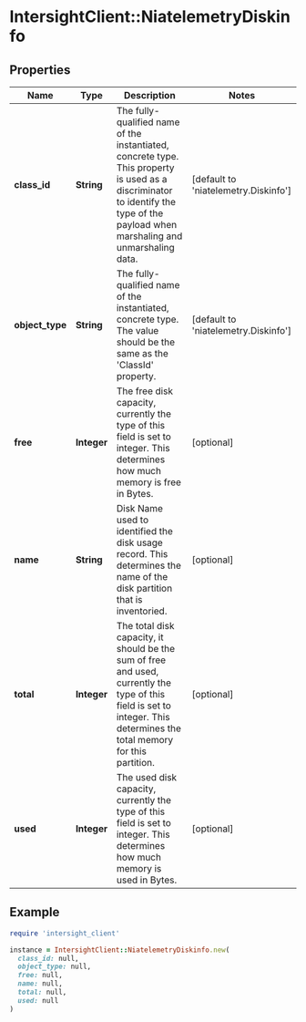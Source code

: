 # IntersightClient::NiatelemetryDiskinfo

## Properties

| Name | Type | Description | Notes |
| ---- | ---- | ----------- | ----- |
| **class_id** | **String** | The fully-qualified name of the instantiated, concrete type. This property is used as a discriminator to identify the type of the payload when marshaling and unmarshaling data. | [default to &#39;niatelemetry.Diskinfo&#39;] |
| **object_type** | **String** | The fully-qualified name of the instantiated, concrete type. The value should be the same as the &#39;ClassId&#39; property. | [default to &#39;niatelemetry.Diskinfo&#39;] |
| **free** | **Integer** | The free disk capacity, currently the type of this field is set to integer. This determines how much memory is free in Bytes. | [optional] |
| **name** | **String** | Disk Name used to identified the disk usage record. This determines the name of the disk partition that is inventoried. | [optional] |
| **total** | **Integer** | The total disk capacity, it should be the sum of free and used, currently the type of this field is set to integer. This determines the total memory for this partition. | [optional] |
| **used** | **Integer** | The used disk capacity, currently the type of this field is set to integer. This determines how much memory is used in Bytes. | [optional] |

## Example

```ruby
require 'intersight_client'

instance = IntersightClient::NiatelemetryDiskinfo.new(
  class_id: null,
  object_type: null,
  free: null,
  name: null,
  total: null,
  used: null
)
```

